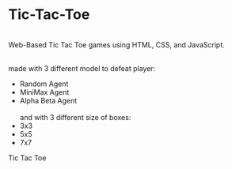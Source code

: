 # Tic-Tac-Toe<br>
<br>
Web-Based Tic Tac Toe games using HTML, CSS, and JavaScript.<br><br>

made with 3 different model to defeat player:
- Random Agent
- MiniMax Agent
- Alpha Beta Agent<br><br>
and with 3 different size of boxes:
- 3x3
- 5x5
- 7x7

Tic Tac Toe 
